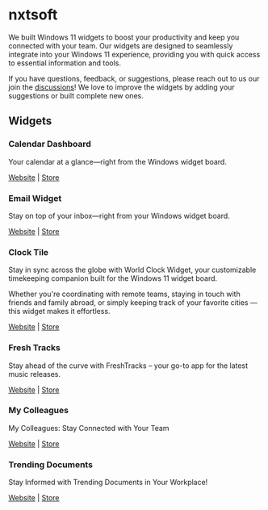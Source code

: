# nxtsoft

We built Windows 11 widgets to boost your productivity and keep you connected with your team. Our widgets are designed to seamlessly integrate into your Windows 11 experience, providing you with quick access to essential information and tools.

If you have questions, feedback, or suggestions, please reach out to us our join the [discussions](https://github.com/orgs/nxtsoftnl/discussions)! We love to improve the widgets by adding your suggestions or built complete new ones.

## Widgets

### Calendar Dashboard

Your calendar at a glance—right from the Windows widget board.

[Website](https://widgets.nxtsoft.nl/calendardashboard) | [Store](https://apps.microsoft.com/detail/9nn62l0k03r5?mode=direct&cid=nxtsoftnlGithub)

### Email Widget

Stay on top of your inbox—right from your Windows widget board.

[Website](https://widgets.nxtsoft.nl/emailwidget) | [Store](https://apps.microsoft.com/detail/9NLH67JBJXWZ?mode=direct&cid=nxtsoftnlGithub)


### Clock Tile

Stay in sync across the globe with World Clock Widget, your customizable timekeeping companion built for the Windows 11 widget board.

Whether you're coordinating with remote teams, staying in touch with friends and family abroad, or simply keeping track of your favorite cities — this widget makes it effortless.

[Website](https://widgets.nxtsoft.nl/clocktile) | [Store](https://apps.microsoft.com/detail/9NNVJ4ZJ01TH?mode=direct&cid=nxtsoftnlGithub)


### Fresh Tracks

Stay ahead of the curve with FreshTracks – your go-to app for the latest music releases.

[Website](https://widgets.nxtsoft.nl/freshtracks) | [Store](https://apps.microsoft.com/detail/9P6VGZ46TN4T?mode=direct&cid=nxtsoftnlGithub)


### My Colleagues

My Colleagues: Stay Connected with Your Team

[Website](https://widgets.nxtsoft.nl/mycolleagues) | [Store](https://apps.microsoft.com/detail/9plkfzwxhfch?mode=direct&cid=nxtsoftnlGithub)


### Trending Documents 

Stay Informed with Trending Documents in Your Workplace!

[Website](https://widgets.nxtsoft.nl/trendingdocuments) | [Store](https://apps.microsoft.com/detail/9NRT2G79TP8W?mode=direct&cid=nxtsoftnlGithub)
